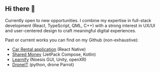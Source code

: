 ## Hi there 👋

Currently open to new opportunities.
I combine my expertise in full-stack development (React, TypeScript, QML, C++) with a strong interest in UX/UI and user-centered design to craft meaningful digital experiences.

Past or current works you can find on my Github (non-exhaustive):
- [Car Rental application](https://github.com/maya-gawinowski/car-rental) (React Native)
- [Shared Money](https://github.com/maya-gawinowski/sharedexpenses-app) (JetPack Compose, Kotlin)
- [Learnify](https://gitlab.com/GuillaumeVDN/projet-learnify) (Noesis GUI, Unity, openXR)
- [DroneIT](https://github.com/maya-gawinowski/DroneIT) (python, drone Parrot)
